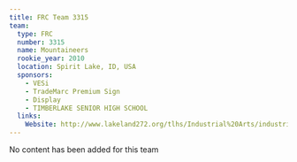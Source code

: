 ```yaml
---
title: FRC Team 3315
team:
  type: FRC
  number: 3315
  name: Mountaineers
  rookie_year: 2010
  location: Spirit Lake, ID, USA
  sponsors:
    - VESi
    - TradeMarc Premium Sign
    - Display
    - TIMBERLAKE SENIOR HIGH SCHOOL
  links:
    Website: http://www.lakeland272.org/tlhs/Industrial%20Arts/industrial_arts.htm
---
```

No content has been added for this team